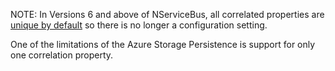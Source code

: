 NOTE: In Versions 6 and above of NServiceBus, all correlated properties are [unique by default](/nservicebus/upgrades/5to6/handlers-and-sagas.md#saga-api-changes-unique-attribute-no-longer-needed) so there is no longer a configuration setting.

One of the limitations of the Azure Storage Persistence is support for only one correlation property.